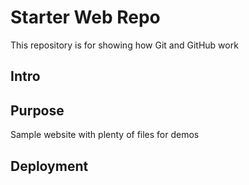 # Starter Web Repo

This repository is for showing how Git and GitHub work

## Intro

## Purpose

Sample website with plenty of files for demos

## Deployment
